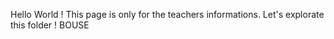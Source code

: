 Hello World !
This page is only for the teachers informations. Let's explorate this folder ! 
BOUSE
